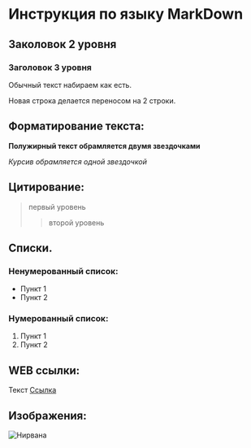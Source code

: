 # Инструкция по языку MarkDown

## Заколовок 2 уровня

### Заголовок 3 уровня

Обычный текст набираем как есть.

Новая строка делается переносом на 2 строки.

## Форматирование текста:

**Полужирный текст обрамляется двумя звездочками**

*Курсив обрамляется одной звездочкой*

## Цитирование:
> первый уровень
>> второй уровень

## Списки.
### Ненумерованный список:
* Пункт 1
* Пункт 2

### Нумерованный список:
1. Пункт 1
2. Пункт 2

## WEB ссылки:
Текст [Ссылка](http.example.com "Всплывающая подсказка")

## Изображения:
![Нирвана](nirvana.png)